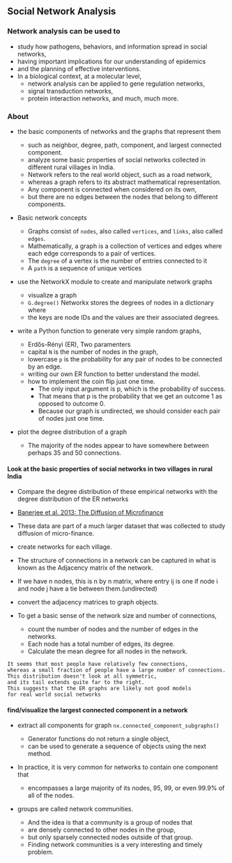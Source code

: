## Social Network Analysis

### Network analysis can be used to
- study how pathogens, behaviors, and information spread in social networks,
- having important implications for our understanding of epidemics
- and the planning of effective interventions.
- In a biological context, at a molecular level,
  - network analysis can be applied to gene regulation networks,
  - signal transduction networks,
  - protein interaction networks, and much, much more.

### About
- the basic components of networks and the graphs that represent them
  - such as neighbor, degree, path, component, and largest connected component.
  - analyze some basic properties of social networks collected in different rural villages in India.
  - Network refers to the real world object, such as a road network,
  - whereas a graph refers to its abstract mathematical representation.
  - Any component is connected when considered on its own,
  - but there are no edges between the nodes that belong to different components.

- Basic network concepts
  - Graphs consist of `nodes`, also called `vertices`, and `links`, also called `edges`.
  - Mathematically, a graph is a collection of vertices and edges where each edge corresponds to a pair of vertices.
  - The `degree` of a vertex is the number of entries connected to it
  - A `path` is a sequence of unique vertices

- use the NetworkX module to create and manipulate network graphs
  - visualize a graph
  - `G.degree()` Networkx stores the degrees of nodes in a dictionary where
  - the keys are node IDs and the values are their associated degrees.

- write a Python function to generate very simple random graphs,
  - Erdős-Rényi (ER), Two paramenters
  - capital `N` is the number of nodes in the graph,
  - lowercase `p` is the probability for any pair of nodes to be connected by an edge.
  - writing our own ER function to better understand the model.
  - how to implement the coin flip just one time.
    - The only input argument is p, which is the probability of success.
    - That means that p is the probability that we get an outcome 1 as opposed to outcome 0.
    - Because our graph is undirected, we should consider each pair of nodes just one time.

- plot the degree distribution of a graph
  - The majority of the nodes appear to have somewhere between perhaps 35 and 50 connections.

#### Look at the basic properties of social networks in two villages in rural India
- Compare the degree distribution of these empirical networks with the degree distribution of the ER networks
- [Banerjee et al. 2013: The Diffusion of Microfinance](http://science.sciencemag.org/content/341/6144/1236498.full)

- These data are part of a much larger dataset that was collected
to study diffusion of micro-finance.
- create networks for each village.
- The structure of connections in a network can be captured in what is known as the Adjacency matrix of the network.
- If we have n nodes, this is n by n matrix, where entry ij is one if node i and node j have a tie between them.(undirected)
- convert the adjacency matrices to graph objects.
- To get a basic sense of the network size and number of connections,
  - count the number of nodes and the number of edges in the networks.
  - Each node has a total number of edges, its degree.
  - Calculate the mean degree for all nodes in the network.

```
It seems that most people have relatively few connections,
whereas a small fraction of people have a large number of connections.
This distribution doesn't look at all symmetric,
and its tail extends quite far to the right.
This suggests that the ER graphs are likely not good models
for real world social networks
```

#### find/visualize the largest connected component in a network
- extract all components for graph `nx.connected_component_subgraphs()`
  - Generator functions do not return a single object,
  - can be used to generate a sequence of objects using the next method.
- In practice, it is very common for networks to contain one component that
  - encompasses a large majority of its nodes, 95, 99, or even 99.9% of all of the nodes.

- groups are called network communities.
  - And the idea is that a community is a group of nodes that
  - are densely connected to other nodes in the group,
  - but only sparsely connected nodes outside of that group.
  - Finding network communities is a very interesting and timely problem.

